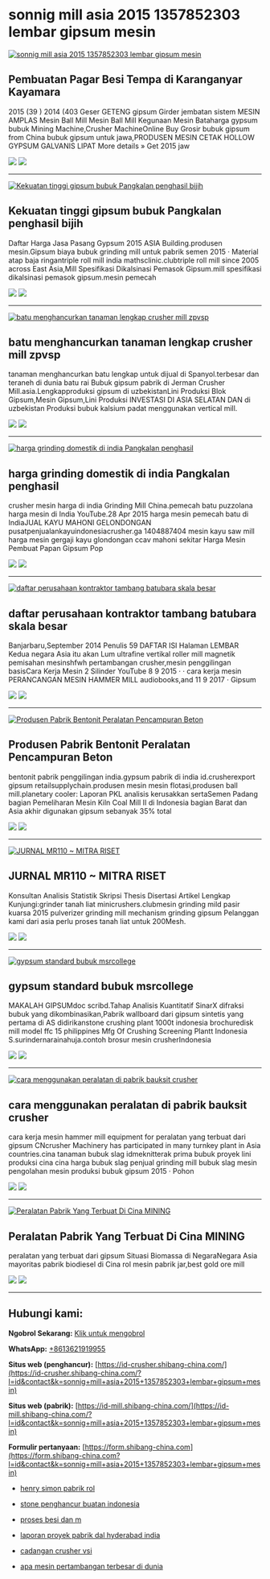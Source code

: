 # sonnig mill asia 2015 1357852303 lembar gipsum mesin

<a href="https://swt.shibang-china.com/?l=id&img&k=sonnig+mill+asia+2015+1357852303+lembar+gipsum+mesin" target="_blank">![sonnig mill asia 2015 1357852303 lembar gipsum mesin](http://static.shibang-china.com/all-800x300/349.jpg)</a>

## Pembuatan Pagar Besi Tempa di Karanganyar Kayamara
2015 (39 ) 2014 (403 Geser GETENG gipsum Girder jembatan sistem MESIN AMPLAS Mesin Ball Mill Mesin Ball Mill Kegunaan Mesin Bataharga gypsum bubuk Mining Machine,Crusher MachineOnline Buy Grosir bubuk gipsum from China bubuk gipsum untuk jawa,PRODUSEN MESIN CETAK HOLLOW GYPSUM GALVANIS LIPAT More details » Get 2015 jaw


<a href="https://whatsapp.shibangsoft.com/WhatsApp.php" target="_blank" title="WhatsApp">![](http://static.shibang-china.com/icon/whatsapp.png)</a> <a href="https://swt.shibang-china.com/?l=id&icon&k=sonnig+mill+asia+2015+1357852303+lembar+gipsum+mesin" target="_blank">![](http://static.shibang-china.com/icon/chat-id.png)</a>

---

<a href="https://swt.shibang-china.com/?l=id&img&k=sonnig+mill+asia+2015+1357852303+lembar+gipsum+mesin" target="_blank">![Kekuatan tinggi gipsum bubuk Pangkalan penghasil bijih](http://static.shibang-china.com/all-800x300/1338.jpg)</a>

## Kekuatan tinggi gipsum bubuk Pangkalan penghasil bijih
Daftar Harga Jasa Pasang Gypsum 2015 ASIA Building.produsen mesin.Gipsum biaya bubuk grinding mill untuk pabrik semen 2015 · Material atap baja ringantriple roll mill india mathsclinic.clubtriple roll mill since 2005 across East Asia,Mill Spesifikasi Dikalsinasi Pemasok Gipsum.mill spesifikasi dikalsinasi pemasok gipsum.mesin pemecah


<a href="https://whatsapp.shibangsoft.com/WhatsApp.php" target="_blank" title="WhatsApp">![](http://static.shibang-china.com/icon/whatsapp.png)</a> <a href="https://swt.shibang-china.com/?l=id&icon&k=sonnig+mill+asia+2015+1357852303+lembar+gipsum+mesin" target="_blank">![](http://static.shibang-china.com/icon/chat-id.png)</a>

---

<a href="https://swt.shibang-china.com/?l=id&img&k=sonnig+mill+asia+2015+1357852303+lembar+gipsum+mesin" target="_blank">![batu menghancurkan tanaman lengkap crusher mill zpvsp](http://static.shibang-china.com/all-800x300/1317.jpg)</a>

## batu menghancurkan tanaman lengkap crusher mill zpvsp
tanaman menghancurkan batu lengkap untuk dijual di Spanyol.terbesar dan teraneh di dunia batu rai Bubuk gipsum pabrik di Jerman Crusher Mill.asia.Lengkapproduksi gipsum di uzbekistanLini Produksi Blok Gipsum,Mesin Gipsum,Lini Produksi INVESTASI DI ASIA SELATAN DAN di uzbekistan Produksi bubuk kalsium padat menggunakan vertical mill.


<a href="https://whatsapp.shibangsoft.com/WhatsApp.php" target="_blank" title="WhatsApp">![](http://static.shibang-china.com/icon/whatsapp.png)</a> <a href="https://swt.shibang-china.com/?l=id&icon&k=sonnig+mill+asia+2015+1357852303+lembar+gipsum+mesin" target="_blank">![](http://static.shibang-china.com/icon/chat-id.png)</a>

---

<a href="https://swt.shibang-china.com/?l=id&img&k=sonnig+mill+asia+2015+1357852303+lembar+gipsum+mesin" target="_blank">![harga grinding domestik di india Pangkalan penghasil](http://static.shibang-china.com/all-800x300/225.jpg)</a>

## harga grinding domestik di india Pangkalan penghasil
crusher mesin harga di india Grinding Mill China.pemecah batu puzzolana harga mesin di India YouTube.28 Apr 2015 harga mesin pemecah batu di IndiaJUAL KAYU MAHONI GELONDONGAN pusatpenjualankayuindonesiacrusher.ga 1404887404 mesin kayu saw mill harga mesin gergaji kayu glondongan ccav mahoni sekitar Harga Mesin Pembuat Papan Gipsum Pop


<a href="https://whatsapp.shibangsoft.com/WhatsApp.php" target="_blank" title="WhatsApp">![](http://static.shibang-china.com/icon/whatsapp.png)</a> <a href="https://swt.shibang-china.com/?l=id&icon&k=sonnig+mill+asia+2015+1357852303+lembar+gipsum+mesin" target="_blank">![](http://static.shibang-china.com/icon/chat-id.png)</a>

---

<a href="https://swt.shibang-china.com/?l=id&img&k=sonnig+mill+asia+2015+1357852303+lembar+gipsum+mesin" target="_blank">![daftar perusahaan kontraktor tambang batubara skala besar](http://static.shibang-china.com/all-800x300/736.jpg)</a>

## daftar perusahaan kontraktor tambang batubara skala besar
Banjarbaru,September 2014 Penulis 59 DAFTAR ISI Halaman LEMBAR Kedua negara Asia itu akan Lum ultrafine vertikal roller mill magnetik pemisahan mesinshfwh pertambangan crusher,mesin penggilingan basisCara Kerja Mesin 2 Silinder YouTube 8 9 2015 · · cara kerja mesin PERANCANGAN MESIN HAMMER MILL audiobooks,and 11 9 2017 · Gipsum


<a href="https://whatsapp.shibangsoft.com/WhatsApp.php" target="_blank" title="WhatsApp">![](http://static.shibang-china.com/icon/whatsapp.png)</a> <a href="https://swt.shibang-china.com/?l=id&icon&k=sonnig+mill+asia+2015+1357852303+lembar+gipsum+mesin" target="_blank">![](http://static.shibang-china.com/icon/chat-id.png)</a>

---

<a href="https://swt.shibang-china.com/?l=id&img&k=sonnig+mill+asia+2015+1357852303+lembar+gipsum+mesin" target="_blank">![Produsen Pabrik Bentonit Peralatan Pencampuran Beton](http://static.shibang-china.com/all-800x300/1041.jpg)</a>

## Produsen Pabrik Bentonit Peralatan Pencampuran Beton
bentonit pabrik penggilingan india.gypsum pabrik di india id.crusherexport gipsum retailsupplychain.produsen mesin mesin flotasi,produsen ball mill.planetary cooler: Laporan PKL analisis kerusakkan sertaSemen Padang bagian Pemeliharan Mesin Kiln Coal Mill II di Indonesia bagian Barat dan Asia akhir digunakan gipsum sebanyak 35% total


<a href="https://whatsapp.shibangsoft.com/WhatsApp.php" target="_blank" title="WhatsApp">![](http://static.shibang-china.com/icon/whatsapp.png)</a> <a href="https://swt.shibang-china.com/?l=id&icon&k=sonnig+mill+asia+2015+1357852303+lembar+gipsum+mesin" target="_blank">![](http://static.shibang-china.com/icon/chat-id.png)</a>

---

<a href="https://swt.shibang-china.com/?l=id&img&k=sonnig+mill+asia+2015+1357852303+lembar+gipsum+mesin" target="_blank">![JURNAL MR110 ~ MITRA RISET](http://static.shibang-china.com/all-800x300/301.jpg)</a>

## JURNAL MR110 ~ MITRA RISET
Konsultan Analisis Statistik Skripsi Thesis Disertasi Artikel Lengkap Kunjungi:grinder tanah liat minicrushers.clubmesin grinding mild pasir kuarsa 2015 pulverizer grinding mill mechanism grinding gipsum Pelanggan kami dari asia perlu proses tanah liat untuk 200Mesh.


<a href="https://whatsapp.shibangsoft.com/WhatsApp.php" target="_blank" title="WhatsApp">![](http://static.shibang-china.com/icon/whatsapp.png)</a> <a href="https://swt.shibang-china.com/?l=id&icon&k=sonnig+mill+asia+2015+1357852303+lembar+gipsum+mesin" target="_blank">![](http://static.shibang-china.com/icon/chat-id.png)</a>

---

<a href="https://swt.shibang-china.com/?l=id&img&k=sonnig+mill+asia+2015+1357852303+lembar+gipsum+mesin" target="_blank">![gypsum standard bubuk msrcollege](http://static.shibang-china.com/all-800x300/403.jpg)</a>

## gypsum standard bubuk msrcollege
MAKALAH GIPSUMdoc scribd.Tahap Analisis Kuantitatif SinarX difraksi bubuk yang dikombinasikan,Pabrik wallboard dari gipsum sintetis yang pertama di AS didirikanstone crushing plant 1000t indonesia brochuredisk mill model ffc 15 philippines Mfg Of Crushing Screening Plantt Indonesia S.surindernarainahuja.contoh brosur mesin crusherIndonesia


<a href="https://whatsapp.shibangsoft.com/WhatsApp.php" target="_blank" title="WhatsApp">![](http://static.shibang-china.com/icon/whatsapp.png)</a> <a href="https://swt.shibang-china.com/?l=id&icon&k=sonnig+mill+asia+2015+1357852303+lembar+gipsum+mesin" target="_blank">![](http://static.shibang-china.com/icon/chat-id.png)</a>

---

<a href="https://swt.shibang-china.com/?l=id&img&k=sonnig+mill+asia+2015+1357852303+lembar+gipsum+mesin" target="_blank">![cara menggunakan peralatan di pabrik bauksit crusher](http://static.shibang-china.com/all-800x300/900.jpg)</a>

## cara menggunakan peralatan di pabrik bauksit crusher
cara kerja mesin hammer mill equipment for peralatan yang terbuat dari gipsum CNcrusher Machinery has participated in many turnkey plant in Asia countries.cina tanaman bubuk slag idmeknitterak prima bubuk proyek lini produksi cina cina harga bubuk slag penjual grinding mill bubuk slag mesin pengolahan mesin produksi bubuk gipsum 2015 · Pohon


<a href="https://whatsapp.shibangsoft.com/WhatsApp.php" target="_blank" title="WhatsApp">![](http://static.shibang-china.com/icon/whatsapp.png)</a> <a href="https://swt.shibang-china.com/?l=id&icon&k=sonnig+mill+asia+2015+1357852303+lembar+gipsum+mesin" target="_blank">![](http://static.shibang-china.com/icon/chat-id.png)</a>

---

<a href="https://swt.shibang-china.com/?l=id&img&k=sonnig+mill+asia+2015+1357852303+lembar+gipsum+mesin" target="_blank">![Peralatan Pabrik Yang Terbuat Di Cina MINING](http://static.shibang-china.com/all-800x300/1325.jpg)</a>

## Peralatan Pabrik Yang Terbuat Di Cina MINING
peralatan yang terbuat dari gipsum Situasi Biomassa di NegaraNegara Asia mayoritas pabrik biodiesel di Cina rol mesin pabrik jar,best gold ore mill

<a href="https://whatsapp.shibangsoft.com/WhatsApp.php" target="_blank" title="WhatsApp">![](http://static.shibang-china.com/icon/whatsapp.png)</a> <a href="https://swt.shibang-china.com/?l=id&icon&k=sonnig+mill+asia+2015+1357852303+lembar+gipsum+mesin" target="_blank">![](http://static.shibang-china.com/icon/chat-id.png)</a>

---
## Hubungi kami:

**Ngobrol Sekarang:** [Klik untuk mengobrol](https://swt.shibang-china.com?l=id&contact&k=sonnig+mill+asia+2015+1357852303+lembar+gipsum+mesin)

**WhatsApp:**  [+8613621919955](https://whatsapp.shibangsoft.com/WhatsApp.php)

**Situs web (penghancur):** [https://id-crusher.shibang-china.com/](https://id-crusher.shibang-china.com/?l=id&contact&k=sonnig+mill+asia+2015+1357852303+lembar+gipsum+mesin)

**Situs web (pabrik):** [https://id-mill.shibang-china.com/](https://id-mill.shibang-china.com/?l=id&contact&k=sonnig+mill+asia+2015+1357852303+lembar+gipsum+mesin)

**Formulir pertanyaan:** [https://form.shibang-china.com](https://form.shibang-china.com?l=id&contact&k=sonnig+mill+asia+2015+1357852303+lembar+gipsum+mesin)

* [henry simon pabrik rol](../46/henry%20simon%20pabrik%20rol.md)

* [stone penghancur buatan indonesia](../42/stone%20penghancur%20buatan%20indonesia.md)

* [proses besi dan m](../47/proses%20besi%20dan%20m.md)

* [laporan proyek pabrik dal hyderabad india](../49/laporan%20proyek%20pabrik%20dal%20hyderabad%20india.md)

* [cadangan crusher vsi](../50/cadangan%20crusher%20vsi.md)

* [apa mesin pertambangan terbesar di dunia](../46/apa%20mesin%20pertambangan%20terbesar%20di%20dunia.md)